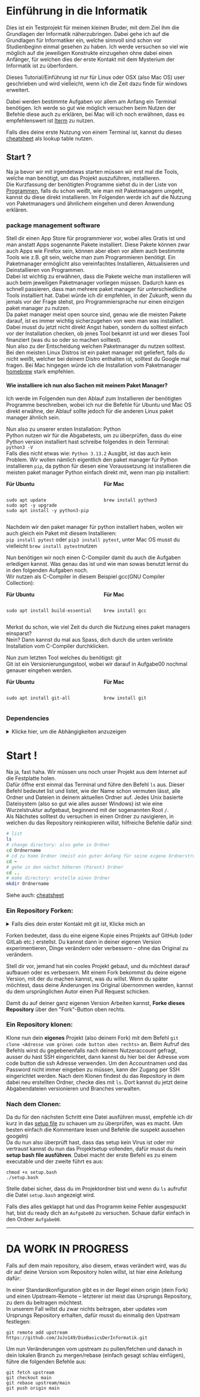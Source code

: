 # Einführung in die Informatik
Dies ist ein Testprojekt für meinen kleinen Bruder, mit dem Ziel ihm die Grundlagen der Informatik näherzubringen.
Dabei gehe ich auf die Grundlagen für Informatiker ein, welche sinnvoll sind schon vor Studienbeginn einmal gesehen zu haben.
Ich werde versuchen so viel wie möglich auf die jeweiligen Konstrukte einzugehen ohne dabei einen Anfänger, für welchen dies der erste Kontakt mit dem Mysterium der Informatik ist zu überfordern.

Dieses Tutorial/Einführung ist nur für Linux oder OSX (also Mac OS) user geschrieben und wird vielleicht, wenn ich die Zeit dazu finde für windows erweitert.

Dabei werden bestimmte Aufgaben vor allem am Anfang ein Terminal benötigen.
Ich werde so gut wie möglich versuchen beim Nutzen der Befehle diese auch zu erklären, bei Mac will ich noch erwähnen, dass es empfehlenswert ist [Iterm](https://iterm2.com/) zu nutzen.

Falls dies deine erste Nutzung von einem Terminal ist, kannst du dieses [cheatsheet](https://images.velog.io/images/hy9202/post/8f1f2c7e-4edf-49ec-9c9e-380ade1325a8/command-line-cheat-sheet-large01.png) als lookup table nutzen.

## Start ?
Na ja bevor wir mit irgendetwas starten müssen wir erst mal die Tools, welche man benötigt, um das Projekt auszuführen, installieren.\
Die Kurzfassung der benötigten Programme siehst du in der Liste von [Programmen](#dependencies), falls du schon weißt, wie man mit Paketmanagern umgeht, kannst du diese direkt installieren.
Im Folgenden werde ich auf die Nutzung von Paketmanagers und ähnlichem eingehen und deren Anwendung erklären.

### package management software
Stell dir einen App Store für programmierer vor, wobei alles Gratis ist und man anstatt Apps sogenannte Pakete installiert.
Diese Pakete können zwar auch Apps wie Firefox sein, können aber eben vor allem auch bestimmte Tools wie z.B. git sein, welche man zum Programmieren benötigt.
Ein Paketmanager ermöglicht also vereinfachtes Installieren, Aktualisieren und Deinstallieren von Programmen.\
Dabei ist wichtig zu erwähnen, dass die Pakete welche man installieren will auch beim jeweiligen Paketmanager vorliegen müssen.
Dadurch kann es schnell passieren, dass man mehrere paket manager für unterschiedliche Tools installiert hat.
Dabei würde ich dir empfehlen, in der Zukunft, wenn du jemals vor der Frage stehst, pro Programmiersprache nur einen einzigen paket manager zu nutzen.\
Da paket manager meist open source sind, genau wie die meisten Pakete darauf, ist es immer wichtig sicherzugehen von wem man was installiert.
Dabei musst du jetzt nicht direkt Angst haben, sondern du solltest einfach vor der Installation checken, ob jenes Tool bekannt ist und wer dieses Tool finanziert (was du so oder so machen solltest).\
Nun also zu der Entscheidung welchen Paketmanager du nutzen solltest.
Bei den meisten Linux Distros ist ein paket manager mit geliefert, falls du nicht weißt, welcher bei deinem Distro enthalten ist, solltest du Google mal fragen.
Bei Mac hingegen würde ich die Installation vom Paketmanager [homebrew](https://brew.sh/) stark empfehlen.

#### Wie installiere ich nun also Sachen mit meinem Paket Manager?
Ich werde im Folgenden nun den Ablauf zum Installieren der benötigten Programme beschreiben, wobei ich nur die Befehle für Ubuntu und Mac OS direkt erwähne, der Ablauf sollte jedoch für die anderen Linux paket manager ähnlich sein.

Nun also zu unserer ersten Installation: Python\
Python nutzen wir für die Abgabetests, um zu überprüfen, dass du eine Python version installiert hast schreibe folgendes in dein Terminal:\
`python3 -V` \
Falls dies nicht etwas wie: `Python 3.13.2` Ausgibt, ist das auch kein Problem.
Wir wollen nämlich eigentlich den paket manager für Python installieren `pip`, da python für diesen eine Voraussetzung ist installieren die meisten paket manager Python einfach direkt mit, wenn man pip installiert:
<div style="display: flex; gap: 20px;">
<div style="flex: 1;">
<strong>Für Ubuntu</strong>
<pre><code class="language-bash">
sudo apt update
sudo apt -y upgrade
sudo apt install -y python3-pip
</code></pre>
</div>
<div style="flex: 1;">
<strong>Für Mac</strong>
<pre><code class="language-bash">
brew install python3
</code></pre>
</div>
</div>

Nachdem wir den paket manager für python installiert haben, wollen wir auch gleich ein Paket mit diesem Installieren:\
`pip install pytest` oder `pip3 install pytest`, unter Mac OS musst du vielleicht `brew install pytest`nutzen

Nun benötigen wir noch einen C-Compiler damit du auch die Aufgaben erledigen kannst.
Was genau das ist und wie man sowas benutzt lernst du in den folgenden Aufgaben noch.\
Wir nutzen als C-Compiler in diesem Beispiel gcc(GNU Compiler Collection):
<div style="display: flex; gap: 20px;">
<div style="flex: 1;">
<strong>Für Ubuntu</strong>
<pre><code class="language-bash">
sudo apt install build-essential
</code></pre>
</div>
<div style="flex: 1;">
<strong>Für Mac</strong>
<pre><code class="language-bash">
brew install gcc
</code></pre>
</div>
</div>

Merkst du schon, wie viel Zeit du durch die Nutzung eines paket managers einsparst?\
Nein? Dann kannst du mal aus Spass, dich durch die unten verlinkte Installation vom C-Compiler durchklicken.

Nun zum letzten Tool welches du benötigst: git\
Git ist ein Versionierungungstool, wobei wir darauf in Aufgabe00 nochmal genauer eingehen werden.
<div style="display: flex; gap: 20px;">
<div style="flex: 1;">
<strong>Für Ubuntu</strong>
<pre><code class="language-bash">
sudo apt install git-all
</code></pre>
</div>
<div style="flex: 1;">
<strong>Für Mac</strong>
<pre><code class="language-bash">
brew install git
</code></pre>
</div>
</div>


### Dependencies

<details>
<summary>Klicke hier, um die Abhängigkeiten anzuzeigen</summary>

- [python](https://www.python.org/downloads/)
  - [pytest](https://pypi.org/project/pytest/)
- [C compiler](https://gcc.gnu.org/install/)
- [git](https://git-scm.com/downloads)

---
</details>


# Start !
Na ja, fast haha. Wir müssen uns noch unser Projekt aus dem Internet auf die Festplatte holen.\
Dafür öffne erst einmal das Terminal und führe den Befehl `ls` aus.
Dieser Befehl bedeutet list und listet, wie der Name schon vermuten lässt, alle Ordner und Dateien in deinem aktuellen Ordner auf.
Jedes Unix basierte Dateisystem (also so gut wie alles ausser Windows) ist wie eine Wurzelstruktur aufgebaut, beginnend mit der sogenannten Root `/`.\
Als Nächstes solltest du versuchen in einen Ordner zu navigieren, in welchen du das Repository reinkopieren willst, hilfreiche Befehle dafür sind:
```bash
# list
ls
# change directory: also gehe in Ordner
cd Ordnername
# cd zu home Ordner (meist ein guter Anfang für seine eigene Ordnerstruktur)
cd ~
# gehe in den nächst höheren (Parent) Ordner
cd ..
# make directory: erstelle einen Ordner
mkdir Ordnername
```
Siehe auch: [cheatsheet](https://images.velog.io/images/hy9202/post/8f1f2c7e-4edf-49ec-9c9e-380ade1325a8/command-line-cheat-sheet-large01.png)

### Ein Repository Forken:
<details>
<summary>Falls dies dein erster Kontakt mit git ist, Klicke mich an</summary>

Für dieses Projekt ist es am einfachsten sich ein Profil bei [Github](https://github.com/), falls du dies noch nicht getan hast.
Nun solltest du bei git im Terminal, einstellen welche E-Mail und Name bei den Commits angegeben werden soll:
```
git config --global user.name "John Doe"
git config --global user.email johndoe@example.com
```

Als kleiner Tipp: richte dir SSH ein, sonst musst du jedes Mal dein Passwort angeben, wenn du etwas pushen willst.
Dafür solltest du erst einmal ein Tool welches ssh keys generieren kann wie openSSH installieren mit deinem Paketmanager.

<div style="display: flex; gap: 20px;">
<div style="flex: 1;">
<strong>Für Ubuntu</strong>
<pre><code class="language-bash">
sudo apt-get install openssh-client
</code></pre>
</div>
<div style="flex: 1;">
<strong>Für Mac</strong>
<pre><code class="language-bash">
brew install openssh
</code></pre>
</div>
</div>

Nun kannst du einen ssh-key in deinem Terminal generieren:
```
ssh-keygen -t ed25519 -C "your_email@example.com"
```
Nun musst du noch den SSH-Schlüssel zum SSH-Agenten hinzufügen.
Dafür starten wir erst einmal den SSH-Agenten im Hintergrund: `eval "$(ssh-agent -s)"`\
und fügen halt den Schlüssel mit folgenden Befehlen hinzu:
<div style="display: flex; gap: 20px;">
<div style="flex: 1;">
<strong>Für Ubuntu</strong>
<pre><code class="language-bash">
ssh-add ~/.ssh/id_ed25519
</code></pre>
</div>
<div style="flex: 1;">
<strong>Für Mac</strong>
<pre><code class="language-bash">
open ~/.ssh/config
# wenn die Datei nicht existiert:
touch ~/.ssh/config
# Öffne deine ~/.ssh/config-Datei
# Kopiere das Folgende rein
Host github.com
  AddKeysToAgent yes
  UseKeychain yes
  IdentityFile ~/.ssh/id_ed25519
# als letztes führe aus:
ssh-add --apple-use-keychain ~/.ssh/id_ed25519
</code></pre>
</div>
</div>

Nach diesen Schritten sind wir bereit den Key zu unserem GitHub profil hinzuzufügen.
Wir nutzen `cat` um unseren Key ins Terminal zu Printen:
```bash
cat ~/.ssh/id_ed25519.pub
# das sollte folgendes Auswerfen:
ssh-ed25519  ___DEIN_KEY___  Kommentar
```

Auf GitHub klicken Sie auf Ihr Profilbild in der oberen rechten Ecke > Klicken Sie im Dropdown-Menü auf „Einstellungen“.
Klicken Sie in der Seitenleiste mit den Benutzereinstellungen auf der linken Seite auf „SSH- und GPG-Schlüssel“.
Klicken Sie auf die grüne Schaltfläche „Neuer SSH-Schlüssel“ und geben Sie im Feld „Titel“ einen aussagekräftigen Namen für Ihren Schlüssel ein (z. B. „persönliches MacBook Pro“).
Wähle bei dem Dropdown-Menü Authentifizierung aus.\
Fügen Sie den kopierten Inhalt (also `___DEIN_KEY___` ) vom öffentlichen SSH-Schlüssels in das Feld „Schlüssel“ ein und klicke den ‘Add SSH key’ button.
Bei dem ersten nutzen wirst du gefragt: `Are you sure you want to continue connecting`.
Stellen Sie sicher, dass der Fingerabdruck des Schlüssels mit dem RSA-Fingerabdruck des öffentlichen Schlüssels von Github übereinstimmt, und geben Sie dann „yes“ ein.
Damit ist alles fertig eingerichtet.\
[Quelle](https://docs.github.com/de/authentication/connecting-to-github-with-ssh/generating-a-new-ssh-key-and-adding-it-to-the-ssh-agent?platform=mac)

---

</details>

Forken bedeutet, dass du eine eigene Kopie eines Projekts auf GitHub (oder GitLab etc.) erstellst.
Du kannst dann in deiner eigenen Version experimentieren, Dinge verändern oder verbessern – ohne das Original zu verändern.

Stell dir vor, jemand hat ein cooles Projekt gebaut, und du möchtest darauf aufbauen oder es verbessern.
Mit einem Fork bekommst du deine eigene Version, mit der du machen kannst, was du willst.
Wenn du später möchtest, dass deine Änderungen ins Original übernommen werden, kannst du dem ursprünglichen Autor einen Pull Request schicken.

Damit du auf deiner ganz eigenen Version Arbeiten kannst, **Forke dieses Repository** über den "Fork"-Button oben rechts. 

### Ein Repository klonen:
Klone nun dein **eigenes** Projekt (also deinem Fork) mit dem Befehl ```git clone <Adresse vom grünen code button oben rechts>``` an.
Beim Aufruf des Befehls wirst du gegebenenfalls nach deinem Nutzeraccount gefragt, ausser du hast SSH eingerichtet, dann kannst du hier bei der Adresse vom code button die ssh Adresse verwenden.
Um den Accountnamen und das Password nicht immer eingeben zu müssen, kann der Zugang per SSH eingerichtet werden.
Nach dem Klonen findest du das Repository in dem dabei neu erstellten Ordner, checke dies mit `ls`.
Dort kannst du jetzt deine Abgabendateien versionieren und Branches verwalten.

### Nach dem Clonen:
Da du für den nächsten Schritt eine Datei ausführen musst, empfehle ich dir kurz in das [setup file](setup.bash) zu schauen um zu überprüfen, was es macht.
(Am besten einfach die Kommentare lesen und Befehle die suspekt aussehen googeln)\
Da du nun also überprüft hast, dass das setup kein Virus ist oder mir vertraust kannst du nun das Projektsetup vollenden, dafür musst du mein **setup bash file ausführen**. Dabei macht der erste Befehl es zu einem executable und der zweite führt es aus:
```
chmod +x setup.bash
./setup.bash
```
Stelle dabei sicher, dass du im Projektordner bist und wenn du `ls` aufrufst die Datei `setup.bash` angezeigt wird.

Falls dies alles geklappt hat und das Programm keine Fehler ausgespuckt hat, bist du ready dich an `Aufgabe00` zu versuchen.
Schaue dafür einfach in den Ordner `Aufgabe00`.

---
# DA WORK IN PROGRESS

Falls auf dem main repository, also diesem, etwas verändert wird, was du dir auf deine Version vom Repository holen willst, ist hier eine Anleitung dafür:

In einer Standardkonfiguration gibt es in der Regel einen origin (dein Fork) und einen Upstream-Remote – letzterer ist meist das Ursprungs Repository, zu dem du beitragen möchtest.\
In unserem Fall willst du zwar nichts beitragen, aber updates vom Ursprungs Repository erhalten, dafür musst du einmalig den Upstream festlegen:
```
git remote add upstream https://github.com/JoJo149/DieBasicsDerInformatik.git
```
Um nun Veränderungen vom upstream zu pullen/fetchen und danach in dein lokalen Branch zu mergen/rebase (einfach gesagt schlau einfügen), führe die folgenden Befehle aus:
```
git fetch upstream
git checkout main
git rebase upstream/main
git push origin main
```
